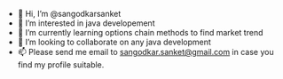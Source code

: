 - 👋 Hi, I’m @sangodkarsanket
- 👀 I’m interested in java developement
- 🌱 I’m currently learning options chain methods to find market trend
- 💞️ I’m looking to collaborate on any java development
- 📫 Please send me email to sangodkar.sanket@gmail.com in case you find my profile suitable.
